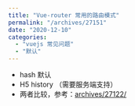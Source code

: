 ```yaml
---
title: "Vue-router 常用的路由模式"
permalink: "/archives/27151"
date: "2020-12-10"
categories: 
  - "vuejs 常见问题"
  - "默认"
---
```


- hash 默认
- H5 history （需要服务端支持）
- 两者比较，参考：[archives/27122/](/archives/27122/)
